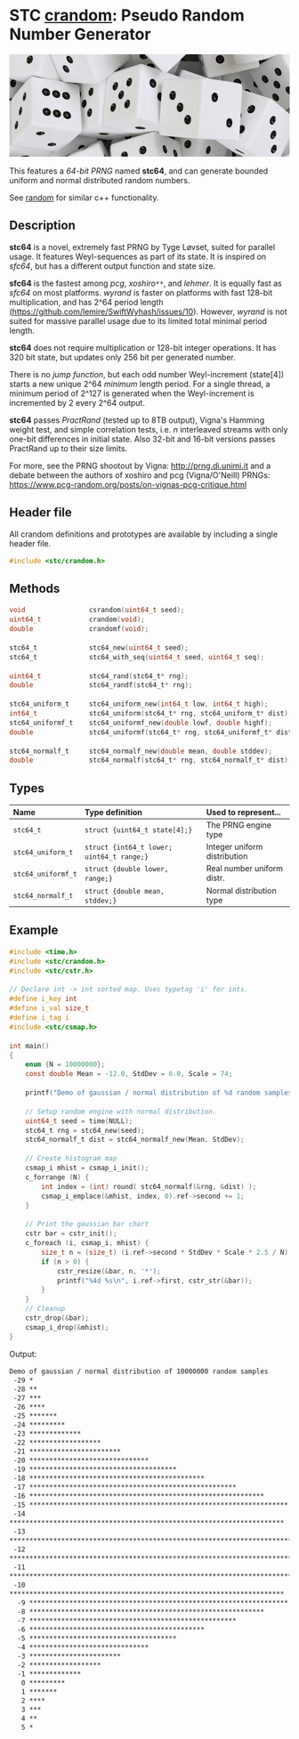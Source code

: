 # STC [crandom](../include/stc/crandom.h): Pseudo Random Number Generator
![Random](pics/random.jpg)

This features a *64-bit PRNG* named **stc64**, and can generate bounded uniform and normal
distributed random numbers.

See [random](https://en.cppreference.com/w/cpp/header/random) for similar c++ functionality.

## Description

**stc64** is a novel, extremely fast PRNG by Tyge Løvset, suited for parallel usage. It features
Weyl-sequences as part of its state. It is inspired on *sfc64*, but has a different output function
and state size.

**sfc64** is the fastest among *pcg*, *xoshiro`**`*, and *lehmer*. It is equally fast as *sfc64* on
most platforms. *wyrand* is faster on platforms with fast 128-bit multiplication, and has 2^64 period
length (https://github.com/lemire/SwiftWyhash/issues/10). However, *wyrand* is not suited for massive
parallel usage due to its limited total minimal period length.

**stc64** does not require multiplication or 128-bit integer operations. It has 320 bit state,
but updates only 256 bit per generated number.

There is no *jump function*, but each odd number Weyl-increment (state[4]) starts a new
unique 2^64 *minimum* length period. For a single thread, a minimum period of 2^127 is generated
when the Weyl-increment is incremented by 2 every 2^64 output.

**stc64** passes *PractRand* (tested up to 8TB output), Vigna's Hamming weight test, and simple
correlation tests, i.e. *n* interleaved streams with only one-bit differences in initial state.
Also 32-bit and 16-bit versions passes PractRand up to their size limits.

For more, see the PRNG shootout by Vigna: http://prng.di.unimi.it and a debate between the authors of
xoshiro and pcg (Vigna/O'Neill) PRNGs: https://www.pcg-random.org/posts/on-vignas-pcg-critique.html

## Header file

All crandom definitions and prototypes are available by including a single header file.
```c
#include <stc/crandom.h>
```

## Methods

```c
void                csrandom(uint64_t seed);                                 // seed global stc64 prng
uint64_t            crandom(void);                                           // global stc64_rand(rng)
double              crandomf(void);                                          // global stc64_randf(rng)

stc64_t             stc64_new(uint64_t seed);                                // stc64_init(s) is deprecated
stc64_t             stc64_with_seq(uint64_t seed, uint64_t seq);             // with unique stream

uint64_t            stc64_rand(stc64_t* rng);                                // range [0, 2^64 - 1]
double              stc64_randf(stc64_t* rng);                               // range [0.0, 1.0)

stc64_uniform_t     stc64_uniform_new(int64_t low, int64_t high);            // uniform-distribution
int64_t             stc64_uniform(stc64_t* rng, stc64_uniform_t* dist);      // range [low, high]
stc64_uniformf_t    stc64_uniformf_new(double lowf, double highf);
double              stc64_uniformf(stc64_t* rng, stc64_uniformf_t* dist);    // range [lowf, highf)

stc64_normalf_t     stc64_normalf_new(double mean, double stddev);           // normal-distribution
double              stc64_normalf(stc64_t* rng, stc64_normalf_t* dist);
```
## Types

| Name               | Type definition                           | Used to represent...         |
|:-------------------|:------------------------------------------|:-----------------------------|
| `stc64_t`          | `struct {uint64_t state[4];}`             | The PRNG engine type         |
| `stc64_uniform_t`  | `struct {int64_t lower; uint64_t range;}` | Integer uniform distribution |
| `stc64_uniformf_t` | `struct {double lower, range;}`           | Real number uniform distr.   |
| `stc64_normalf_t`  | `struct {double mean, stddev;}`           | Normal distribution type     |

## Example
```c
#include <time.h>
#include <stc/crandom.h>
#include <stc/cstr.h>

// Declare int -> int sorted map. Uses typetag 'i' for ints.
#define i_key int
#define i_val size_t
#define i_tag i
#include <stc/csmap.h>

int main()
{
    enum {N = 10000000};
    const double Mean = -12.0, StdDev = 6.0, Scale = 74;

    printf("Demo of gaussian / normal distribution of %d random samples\n", N);

    // Setup random engine with normal distribution.
    uint64_t seed = time(NULL);
    stc64_t rng = stc64_new(seed);
    stc64_normalf_t dist = stc64_normalf_new(Mean, StdDev);

    // Create histogram map
    csmap_i mhist = csmap_i_init();
    c_forrange (N) {
        int index = (int) round( stc64_normalf(&rng, &dist) );
        csmap_i_emplace(&mhist, index, 0).ref->second += 1;
    }

    // Print the gaussian bar chart
    cstr bar = cstr_init();
    c_foreach (i, csmap_i, mhist) {
        size_t n = (size_t) (i.ref->second * StdDev * Scale * 2.5 / N);
        if (n > 0) {
            cstr_resize(&bar, n, '*');
            printf("%4d %s\n", i.ref->first, cstr_str(&bar));
        }
    }
    // Cleanup
    cstr_drop(&bar);
    csmap_i_drop(&mhist);
}
```
Output:
```
Demo of gaussian / normal distribution of 10000000 random samples
 -29 *
 -28 **
 -27 ***
 -26 ****
 -25 *******
 -24 *********
 -23 *************
 -22 ******************
 -21 ***********************
 -20 ******************************
 -19 *************************************
 -18 ********************************************
 -17 ****************************************************
 -16 ***********************************************************
 -15 *****************************************************************
 -14 *********************************************************************
 -13 ************************************************************************
 -12 *************************************************************************
 -11 ************************************************************************
 -10 *********************************************************************
  -9 *****************************************************************
  -8 ***********************************************************
  -7 ****************************************************
  -6 ********************************************
  -5 *************************************
  -4 ******************************
  -3 ***********************
  -2 ******************
  -1 *************
   0 *********
   1 *******
   2 ****
   3 ***
   4 **
   5 *
```
